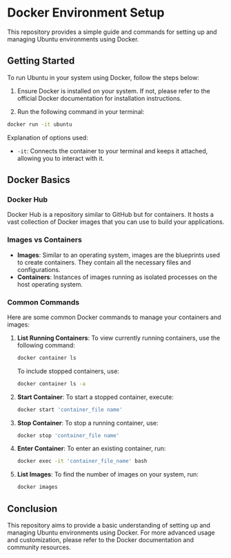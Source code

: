 # Docker Environment Setup

This repository provides a simple guide and commands for setting up and managing Ubuntu environments using Docker.

## Getting Started

To run Ubuntu in your system using Docker, follow the steps below:

1. Ensure Docker is installed on your system. If not, please refer to the official Docker documentation for installation instructions.

2. Run the following command in your terminal:

```bash
docker run -it ubuntu
```

Explanation of options used:
- `-it`: Connects the container to your terminal and keeps it attached, allowing you to interact with it.

## Docker Basics

### Docker Hub

Docker Hub is a repository similar to GitHub but for containers. It hosts a vast collection of Docker images that you can use to build your applications.

### Images vs Containers

- **Images**: Similar to an operating system, images are the blueprints used to create containers. They contain all the necessary files and configurations.
- **Containers**: Instances of images running as isolated processes on the host operating system.

### Common Commands

Here are some common Docker commands to manage your containers and images:

1. **List Running Containers**: To view currently running containers, use the following command:
    ```bash
    docker container ls
    ```
    To include stopped containers, use:
    ```bash
    docker container ls -a
    ```

2. **Start Container**: To start a stopped container, execute:
    ```bash
    docker start 'container_file name'
    ```

3. **Stop Container**: To stop a running container, use:
    ```bash
    docker stop 'container_file name'
    ```

4. **Enter Container**: To enter an existing container, run:
    ```bash
    docker exec -it 'container_file_name' bash
    ```

5. **List Images**: To find the number of images on your system, run:
    ```bash
    docker images
    ```

## Conclusion

This repository aims to provide a basic understanding of setting up and managing Ubuntu environments using Docker. For more advanced usage and customization, please refer to the Docker documentation and community resources.